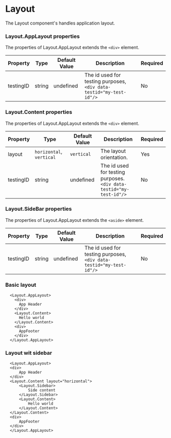 # Layout

The Layout component's handles application layout.

### Layout.AppLayout properties
The properties of Layout.AppLayout extends the `<div>` element.

|Property|Type|Default Value|Description|Required|
|---|---|---|---|---|
|testingID| string | undefined | The id used for testing purposes, `<div data-testid="my-test-id"/>` |No|

### Layout.Content properties
The properties of Layout.AppLayout extends the `<div>` element.

|Property|Type|Default Value|Description|Required|
|---|---|---|---|---|
|layout|`horizontal`, `vertical`|`vertical`|The layout orientation.|Yes|
|testingID| string | undefined | The id used for testing purposes.<br/>`<div data-testid="my-test-id"/>` |No|

### Layout.SideBar properties
The properties of Layout.AppLayout extends the `<aside>` element.

|Property|Type|Default Value|Description|Required|
|---|---|---|---|---|
|testingID| string | undefined | The id used for testing purposes, `<div data-testid="my-test-id"/>` |No|

### Basic layout

```tsx
  <Layout.AppLayout>
    <div>
      App Header
    </div>
    <Layout.Content>
      Hello world
    </Layout.Content>
    <div>
      AppFooter
    </div>
  </Layout.AppLayout>
```

### Layout wit sidebar

```tsx
  <Layout.AppLayout>
  <div>
      App Header
  </div>
  <Layout.Content layout="horizontal">
      <Layout.Sidebar>
          Side content
      </Layout.Sidebar>
      <Layout.Content>
          Hello world
      </Layout.Content>
  </Layout.Content>
  <div>
      AppFooter
  </div>
  </Layout.AppLayout>
```